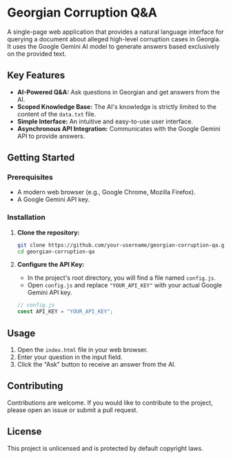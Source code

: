 # Georgian Corruption Q&A

A single-page web application that provides a natural language interface for querying a document about alleged high-level corruption cases in Georgia. It uses the Google Gemini AI model to generate answers based exclusively on the provided text.

## Key Features

*   **AI-Powered Q&A:** Ask questions in Georgian and get answers from the AI.
*   **Scoped Knowledge Base:** The AI's knowledge is strictly limited to the content of the `data.txt` file.
*   **Simple Interface:** An intuitive and easy-to-use user interface.
*   **Asynchronous API Integration:** Communicates with the Google Gemini API to provide answers.

## Getting Started

### Prerequisites

*   A modern web browser (e.g., Google Chrome, Mozilla Firefox).
*   A Google Gemini API key.

### Installation

1.  **Clone the repository:**
    ```bash
    git clone https://github.com/your-username/georgian-corruption-qa.git
    cd georgian-corruption-qa
    ```

2.  **Configure the API Key:**
    *   In the project's root directory, you will find a file named `config.js`.
    *   Open `config.js` and replace `"YOUR_API_KEY"` with your actual Google Gemini API key.

    ```javascript
    // config.js
    const API_KEY = "YOUR_API_KEY";
    ```

## Usage

1.  Open the `index.html` file in your web browser.
2.  Enter your question in the input field.
3.  Click the "Ask" button to receive an answer from the AI.

## Contributing

Contributions are welcome. If you would like to contribute to the project, please open an issue or submit a pull request.

## License

This project is unlicensed and is protected by default copyright laws.